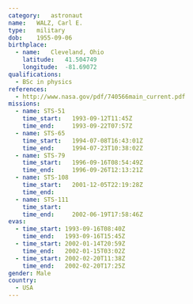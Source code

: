 ```yaml
---
category:	astronaut
name:	WALZ, Carl E.
type:	military
dob:	1955-09-06
birthplace:
  - name:	Cleveland, Ohio
    latitude:	41.504749
    longitude:	-81.69072
qualifications:
  - BSc in physics
references:
  - http://www.nasa.gov/pdf/740566main_current.pdf
missions:
  - name: STS-51
    time_start:   1993-09-12T11:45Z
    time_end:     1993-09-22T07:57Z
  - name: STS-65
    time_start:   1994-07-08T16:43:01Z
    time_end:     1994-07-23T10:38:02Z
  - name: STS-79
    time_start:   1996-09-16T08:54:49Z
    time_end:     1996-09-26T12:13:21Z
  - name: STS-108
    time_start:   2001-12-05T22:19:28Z
    time_end:     
  - name: STS-111
    time_start:   
    time_end:     2002-06-19T17:58:46Z
evas:
  - time_start: 1993-09-16T08:40Z
    time_end:   1993-09-16T15:45Z
  - time_start: 2002-01-14T20:59Z
    time_end:   2002-01-15T03:02Z
  - time_start: 2002-02-20T11:38Z
    time_end:   2002-02-20T17:25Z
gender:	Male
country:
  - USA
---
```

